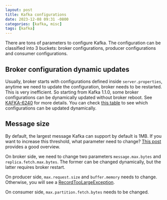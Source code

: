 ```yaml
---
layout: post
title: Kafka configurations
date: 2023-12-08 09:31 -0800
categories: [kafka, misc]
tags: [kafka]
---
```


There are tons of parameters to configure Kafka. The configuration can be
classified into 3 buckets: broker configurations, producer configurations and
consumer configurations.

## Broker configuration dynamic updates

Usually, broker starts with configurations defined inside `server.properties`,
anytime we need to update the configuration, broker needs to be restarted. This
is very inefficient. So starting from Kafka 1.1.0, some broker configurations
can be dynamically updated without broker reboot. See
[KAFKA-6240](https://issues.apache.org/jira/browse/KAFKA-6240) for more
details. You can check
[this table](https://kafka.apache.org/11/documentation.html#brokerconfigs) to
see which configurations can be updated dynamically.

## Message size

By default, the largest message Kafka can support by default is 1MB. If you
want to increase this threshold, what parameter need to change?
[This post](https://www.conduktor.io/kafka/how-to-send-large-messages-in-apache-kafka/)
provides a good overview.

On broker side, we need to change two parameters `message.max.bytes` and
`replica.fetch.max.bytes`. The former can be changed dynamically, but the
latter requires broker restart.

On producer side, `max.request.size` and `buffer.memory` needs to change.
Otherwise, you will see a
[RecordTooLargeException](https://github.com/apache/kafka/blob/1ae6405c479636bc0a4e0ffda91c82ea3bd3a761/clients/src/main/java/org/apache/kafka/clients/producer/KafkaProducer.java#L1176).

On consumer side, `max.partition.fetch.bytes` needs to be changed.
